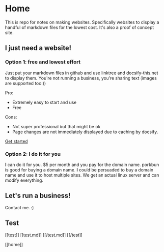 # Home
This is repo for notes on making websites. Specifically websites to display a handful of markdown files for the lowest cost. 
It's also a proof of concept site. 

## I just need a website!
### Option 1: free and lowest effort
Just put your markdown files in github and use linktree and docsify-this.net to display them. 
You're not running a business, you're sharing text (images are supported too:))

Pro: 
- Extremely easy to start and use
- Free

Cons: 
- Not super professional but that might be ok
- Page changes are not immediately displayed due to caching by docsify. 

[Get started](option1_docsify.md)


### Option 2: I do it for you
I can do it for you. $5 per month and you pay for the domain name. porkbun is good for buying a domain name. I could be persuaded to buy a domain name and use it to host multiple sites. 
We get an actual linux server and can modify everything. 

## Let's run a business!
Contact me. :)


## Test
[[test]]
[[test.md]]
[[/test.md]]
[[/test]]

[[home]]
